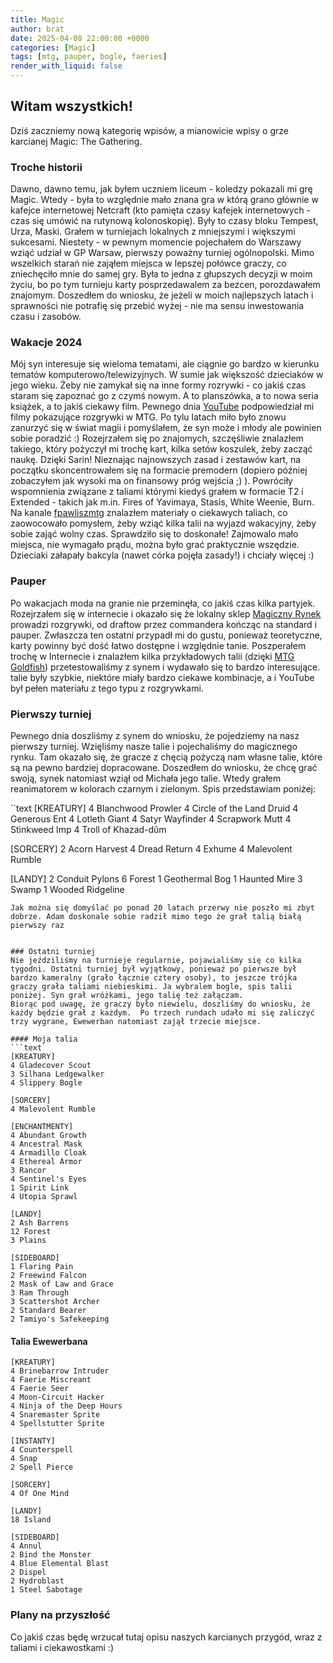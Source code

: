```yaml
---
title: Magic
author: brat
date: 2025-04-08 22:00:00 +0000
categories: [Magic]
tags: [mtg, pauper, bogle, faeries]
render_with_liquid: false
---
```


## Witam wszystkich!

Dziś zaczniemy nową kategorię wpisów, a mianowicie wpisy o grze karcianej Magic: The Gathering. 

### Troche historii
Dawno, dawno temu, jak byłem uczniem liceum - koledzy pokazali mi grę Magic. Wtedy - była to względnie mało znana gra w którą grano głównie w kafejce internetowej Netcraft (kto pamięta czasy kafejek internetowych - czas się umówić na rutynową kolonoskopię). Były to czasy bloku Tempest, Urza, Maski. Grałem w turniejach lokalnych z mniejszymi i większymi sukcesami. Niestety - w pewnym momencie pojechałem do Warszawy wziąć udział w GP Warsaw, pierwszy poważny turniej ogólnopolski. Mimo wszelkich starań nie zająłem miejsca w lepszej połówce graczy, co zniechęciło mnie do samej gry. Była to jedna z głupszych decyzji w moim życiu, bo po tym turnieju karty posprzedawalem za bezcen, porozdawałem znajomym. Doszedłem do wniosku, że jeżeli w moich najlepszych latach i sprawności nie potrafię się przebić wyżej - nie ma sensu inwestowania czasu i zasobów. 

### Wakacje 2024
Mój syn interesuje się wieloma tematami, ale ciągnie go bardzo w kierunku tematów komputerowo/telewizyjnych. W sumie jak większość dzieciaków w jego wieku. Żeby nie zamykał się na inne formy rozrywki - co jakiś czas staram się  zapoznać go z czymś nowym. A to planszówka, a to nowa seria książek, a to jakiś ciekawy film. 
Pewnego dnia [YouTube](https://YouTube.com) podpowiedział mi filmy pokazujące rozgrywki w MTG. Po tylu latach miło było znowu zanurzyć się w świat magii i pomyślałem, że syn może i młody ale powinien sobie poradzić :) 
Rozejrzałem się po znajomych, szczęśliwie znalazłem takiego, który pożyczył mi trochę kart, kilka setów koszulek, żeby zacząć naukę. Dzięki Sarin!
Nieznając najnowszych zasad i zestawów kart, na początku skoncentrowałem się na formacie premodern (dopiero później zobaczyłem jak wysoki ma on finansowy próg wejścia ;) ). Powróciły wspomnienia związane z taliami którymi kiedyś grałem w formacie T2 i Extended - takich jak m.in. Fires of Yavimaya, Stasis, White Weenie, Burn. Na kanale [fpawliszmtg](https://youtube.com/@fpawluszmtg) znalazłem materiały o ciekawych taliach, co zaowocowało pomysłem, żeby wziąć kilka talii na wyjazd wakacyjny, żeby sobie zająć wolny czas. Sprawdziło się to doskonałe! Zajmowalo mało miejsca, nie wymagało prądu, można było grać praktycznie wszędzie. Dzieciaki załapały bakcyla (nawet córka pojęła zasady!) i chciały więcej :)

### Pauper 
Po wakacjach moda na granie nie przeminęła, co jakiś czas kilka partyjek. Rozejrzałem się w internecie i okazało się że lokalny sklep [Magiczny Rynek](https://www.magicznyrynek.pl/) prowadzi rozgrywki, od draftow przez commandera kończąc na standard i pauper. 
Zwłaszcza ten ostatni przypadł mi do gustu, ponieważ teoretyczne, karty powinny być dość łatwo dostępne i względnie tanie. 
Poszperałem trochę w Internecie i znalazłem kilka przykładowych talii (dzięki [MTG Goldfish](https://www.mtggoldfish.com)) przetestowaliśmy z synem i wydawało się to bardzo interesujące. talie były szybkie, niektóre miały bardzo ciekawe kombinacje, a i YouTube był pełen materiału z tego typu z rozgrywkami.


### Pierwszy turniej
Pewnego dnia doszliśmy z synem do wniosku, że pojedziemy na nasz pierwszy turniej. Wzięliśmy nasze talie i pojechaliśmy do magicznego rynku.  Tam okazało się, że gracze z chęcią pożyczą nam własne talie, które są na pewno bardziej dopracowane. Doszedłem do wniosku, że chcę grać swoją, synek natomiast wziął od Michała jego talie. Wtedy grałem reanimatorem w kolorach czarnym i zielonym. Spis przedstawiam poniżej:

``text
[KREATURY]
4 Blanchwood Prowler
4 Circle of the Land Druid
4 Generous Ent
4 Lotleth Giant
4 Satyr Wayfinder
4 Scrapwork Mutt
4 Stinkweed Imp
4 Troll of Khazad-dûm

[SORCERY]
2 Acorn Harvest
4 Dread Return
4 Exhume
4 Malevolent Rumble

[LANDY]
2 Conduit Pylons
6 Forest
1 Geothermal Bog
1 Haunted Mire
3 Swamp
1 Wooded Ridgeline
```
Jak można się domyślać po ponad 20 latach przerwy nie poszło mi zbyt dobrze. Adam doskonale sobie radził mimo tego że grał talią białą pierwszy raz 


### Ostatni turniej
Nie jeździliśmy na turnieje regularnie, pojawialiśmy się co kilka tygodni. Ostatni turniej był wyjątkowy, ponieważ po pierwsze był bardzo kameralny (grało łącznie cztery osoby), to jeszcze trójka graczy grała taliami niebieskimi. Ja wybralem bogle, spis talii poniżej. Syn grał wróżkami, jego talię też załączam. 
Biorąc pod uwagę, że graczy było niewielu, doszliśmy do wniosku, że każdy będzie grał z każdym.  Po trzech rundach udało mi się zaliczyć trzy wygrane, Ewewerban natomiast zajął trzecie miejsce.

#### Moja talia
```text
[KREATURY]
4 Gladecover Scout
3 Silhana Ledgewalker
4 Slippery Bogle

[SORCERY]
4 Malevolent Rumble

[ENCHANTMENTY]
4 Abundant Growth
4 Ancestral Mask
4 Armadillo Cloak
4 Ethereal Armor
3 Rancor
4 Sentinel's Eyes
1 Spirit Link
4 Utopia Sprawl

[LANDY]
2 Ash Barrens
12 Forest
3 Plains

[SIDEBOARD]
1 Flaring Pain
2 Freewind Falcon
2 Mask of Law and Grace
3 Ram Through
3 Scattershot Archer
2 Standard Bearer
2 Tamiyo's Safekeeping
```

#### Talia Ewewerbana
```text
[KREATURY]
4 Brinebarrow Intruder
4 Faerie Miscreant
4 Faerie Seer
4 Moon-Circuit Hacker
4 Ninja of the Deep Hours
4 Snaremaster Sprite
4 Spellstutter Sprite

[INSTANTY]
4 Counterspell
4 Snap
2 Spell Pierce

[SORCERY]
4 Of One Mind

[LANDY]
18 Island

[SIDEBOARD]
4 Annul
2 Bind the Monster
4 Blue Elemental Blast
2 Dispel
2 Hydroblast
1 Steel Sabotage
```

### Plany na przyszłość
Co jakiś czas będę wrzucał tutaj opisu naszych karcianych przygód, wraz z taliami i ciekawostkami :)

